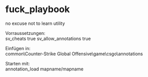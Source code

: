 # fuck_playbook
no excuse not to learn utility

<!-- TextPositionOffset = [ 
    Distance to Player (value < 0 = closer), 
    Left/Right (value > 0 = right), 
    Height (value > 0 = higher)] -->

Vorraussetzungen: \
sv_cheats true
sv_allow_annotations true

Einfügen in: \
common\Counter-Strike Global Offensive\game\csgo\annotations

Starten mit: \
annotation_load mapname/mapname